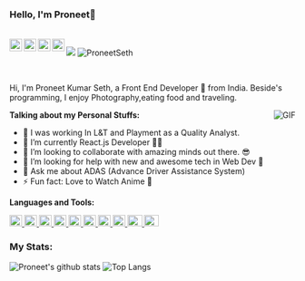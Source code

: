 ### Hello, I'm Proneet👋<p align="left">
  </br>
  
 <a href="https://twitter.com/sethproneet">
  <img align="left" alt="Pronnet Seth | Twitter" width="22px" src="https://cdn.jsdelivr.net/npm/simple-icons@v3/icons/twitter.svg" />
</a>
<a href="https://www.linkedin.com/in/proneet-kumar-seth-a09514116/">
  <img align="left" alt="Proneet's LinkdeIN" width="22px" src="https://cdn.jsdelivr.net/npm/simple-icons@v3/icons/linkedin.svg" />
</a>
<a href="https://leetcode.com/Proneet/">
  <img align="left" alt="Proneet's Leetcode" width="22px" src="https://cdn.jsdelivr.net/npm/simple-icons@v5/icons/leetcode.svg"/>
</a>
<a href="https://www.hackerrank.com/White_Noob_Coder?hr_r=1">
  <img align="left" alt="Proneet's HackerRank" width="22px" src="https://cdn.jsdelivr.net/npm/simple-icons@3.0.1/icons/hackerrank.svg" />
</a>

![](https://visitor-badge.glitch.me/badge?page_id=ProneetSeth.ProneetSeth)   <img src="https://komarev.com/ghpvc/?username=ProneetSeth" alt="ProneetSeth" /> </p>
<br />

Hi, I'm Proneet Kumar Seth, a Front End Developer 🚀 from India. Beside's programming, I enjoy Photography,eating food and traveling.

   <img align="right" alt="GIF" src="https://media.giphy.com/media/fwbZnTftCXVocKzfxR/giphy.gif" />

**Talking about my Personal Stuffs:**
- 🔭 I was working In L&T and Playment as a Quality Analyst.
- 🌱 I’m currently React.js Developer 🐱‍👤
- 👯 I’m looking to collaborate with amazing minds out there. 😎
- 🤔 I’m looking for help with new and awesome tech in Web Dev 🤖
- 💬 Ask me about ADAS (Advance Driver Assistance System)
- ⚡ Fun fact: Love to Watch Anime 🤣


**Languages and Tools:** 

<!-- <a href="https://www.w3schools.com/cpp/"> 
  <img height="20" alt="cplusplus" width="22px" /> 
</a> -->
<a href="https://www.java.com"> 
  <img height="20" alt="java" width="22px" src="https://cdn.jsdelivr.net/gh/devicons/devicon/icons/java/java-original.svg" /> 
</a>

<a href="https://code.visualstudio.com/"> 
  <img height="20" alt="Visual Studio Code" width="22px" src="https://cdn.jsdelivr.net/gh/devicons/devicon/icons/vscode/vscode-original.svg" />
</a>

<a href="https://www.w3schools.com/html/">
  <img height="20" alt="HTML5" width="22px" src="https://cdn.jsdelivr.net/gh/devicons/devicon/icons/html5/html5-original.svg" />
</a>
<a href="https://www.w3schools.com/css/">
  <img height="20" alt="CSS3" width="22px" src="https://cdn.jsdelivr.net/gh/devicons/devicon/icons/css3/css3-original.svg" />
</a>
<a href="https://www.w3schools.com/js/DEFAULT.asp">
  <img height="20" alt="JavaScript" width="22px" src="https://cdn.jsdelivr.net/gh/devicons/devicon/icons/javascript/javascript-original.svg" />
</a>

<a href="https://getbootstrap.com/docs/4.1/getting-started/introduction/"> 
  <img height="20" width="22px" alt="BootStrap" src="https://cdn.jsdelivr.net/gh/devicons/devicon/icons/bootstrap/bootstrap-original.svg" alt="bootstrap" />
</a>

<a href="https://reactjs.org/tutorial/tutorial.html">
  <img height="20" alt="React" width="22px" src="https://cdn.jsdelivr.net/gh/devicons/devicon/icons/react/react-original.svg" />
</a>

<a href="https://nodejs.org/en/docs/">
  <img height="20" alt="Node.js" width="22px" src="https://cdn.jsdelivr.net/gh/devicons/devicon/icons/nodejs/nodejs-original.svg" />
</a>
<a href="https://git-scm.com/doc">
  <img height="20"  alt="Git" width="26px" src="https://cdn.jsdelivr.net/gh/devicons/devicon/icons/git/git-original.svg" />
</a>
<a href="https://docs.github.com/en">
  <img height="20" alt="GitHub" width="26px" src="https://cdn.jsdelivr.net/gh/devicons/devicon/icons/github/github-original.svg" />
</a>
</br>

### My Stats:
![Proneet's github stats](https://github-readme-stats.vercel.app/api?username=ProneetSeth&show_icons=true&hide_border=true&theme=radical)
![Top Langs](https://github-readme-stats.vercel.app/api/top-langs/?username=ProneetSeth&layout=compact&langs_count=6)


